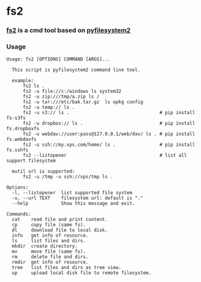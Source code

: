# fs2

### [fs2](https://github.com/pythonwood/fs2/) is a cmd tool based on [pyfilesystem2](https://github.com/PyFilesystem/pyfilesystem2)

### Usage

    Usage: fs2 [OPTIONS] COMMAND [ARGS]...
    
      This script is pyfilesystem2 command line tool.
    
      example:
          fs2 ls .
          fs2 -u file://c:/windows ls system32
          fs2 -u zip:///tmp/a.zip ls /
          fs2 -u tar:///etc/bak.tar.gz  ls opkg config
          fs2 -u temp:// ls .
          fs2 -u s3:// ls .                                 # pip install fs-s3fs
          fs2 -u dropbox:// ls .                            # pip install fs.dropboxfs
          fs2 -u webdav://user:pass@127.0.0.1/web/dav/ ls . # pip install fs.webdavfs
          fs2 -u ssh://my.vps.com/home/ ls .                # pip install fs.sshfs
          fs2 --listopener                                  # list all support filesystem
    
      mutil url is supported:
          fs2 -u /tmp -u ssh://vps/tmp ls .
    
    Options:
      -l, --listopener  list supported file system
      -u, --url TEXT    filesystem url: default is "."
      --help            Show this message and exit.
    
    Commands:
      cat    read file and print content.
      cp     copy file (same fs).
      dl     download file to local disk.
      info   get info of resource.
      ls     list files and dirs.
      mkdir  create directory.
      mv     move file (same fs).
      rm     delete file and dirs.
      rmdir  get info of resource.
      tree   list files and dirs as tree view.
      up     upload local disk file to remote filesystem.

